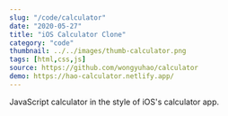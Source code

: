 ```yaml
---
slug: "/code/calculator"
date: "2020-05-27"
title: "iOS Calculator Clone"
category: "code"
thumbnail: ../../images/thumb-calculator.png
tags: [html,css,js]
source: https://github.com/wongyuhao/calculator
demo: https://hao-calculator.netlify.app/
---
```


JavaScript calculator in the style of iOS's calculator app.